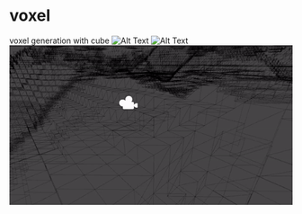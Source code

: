 # voxel
 voxel generation with cube
![Alt Text](https://cdn.discordapp.com/attachments/899739016256176149/1152641010564870235/image.png?width=400&height=300)
![Alt Text](https://github.com/SourbeJ/Voxel/blob/main/Assets/ViewGif/ezgif-1-625de2410a.gif?raw=true&width=400&height=300)
![Alt Text](https://github.com/SourbeJ/Voxel/blob/main/Assets/ViewGif/ezgif-1-e3e4dc8f5b.gif?raw=true&width=400&height=300)
<img src="https://github.com/SourbeJ/Voxel/blob/main/Assets/ViewGif/ezgif-1-625de2410a.gif?raw=true" alt="" data-canonical-src="https://github.com/SourbeJ/Voxel/blob/main/Assets/ViewGif/ezgif-1-625de2410a.gif?raw=true" height="400" />

